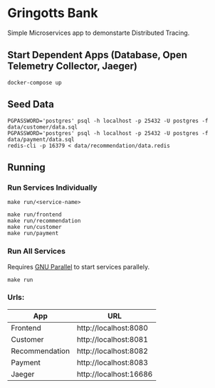 # Gringotts Bank

Simple Microservices app to demonstarte Distributed Tracing.

## Start Dependent Apps (Database, Open Telemetry Collector, Jaeger)

```shell
docker-compose up
```

## Seed Data

```shell
PGPASSWORD='postgres' psql -h localhost -p 25432 -U postgres -f data/customer/data.sql
PGPASSWORD='postgres' psql -h localhost -p 25432 -U postgres -f data/payment/data.sql
redis-cli -p 16379 < data/recommendation/data.redis
```

## Running

### Run Services Individually

```shell
make run/<service-name>

make run/frontend
make run/recommendation
make run/customer
make run/payment
```

### Run All Services

Requires [GNU Parallel](https://savannah.gnu.org/projects/parallel/) to start services parallely.

```shell
make run
```

### Urls:

| App            | URL                    |
|----------------|------------------------|
| Frontend       | http://localhost:8080  |
| Customer       | http://localhost:8081  |
| Recommendation | http://localhost:8082  |
| Payment        | http://localhost:8083  |
| Jaeger         | http://localhost:16686 |